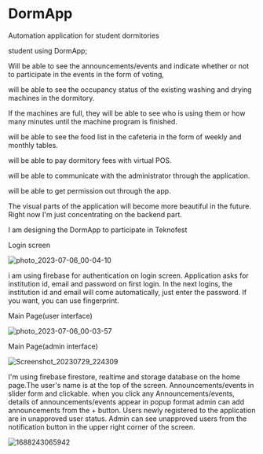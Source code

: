 # DormApp
Automation application for student dormitories

student using DormApp;

Will be able to see the announcements/events and indicate whether or not to participate in the events in the form of voting,

will be able to see the occupancy status of the existing washing and drying machines in the dormitory.

If the machines are full, they will be able to see who is using them or how many minutes until the machine program is finished.

will be able to see the food list in the cafeteria in the form of weekly and monthly tables.

will be able to pay dormitory fees with virtual POS.

will be able to communicate with the administrator through the application.

will be able to get permission out through the app.

The visual parts of the application will become more beautiful in the future. Right now I'm just concentrating on the backend part.

I am designing the DormApp to participate in Teknofest

Login screen

![photo_2023-07-06_00-04-10](https://github.com/muhammedaliturk/DormApp/assets/103900615/42e4fdd4-3339-4218-9698-389252f13bb1)



i am using firebase for authentication on login screen. Application asks for institution id, email and password on first login.
In the next logins, the institution id and email will come automatically, just enter the password.
If you want, you can use fingerprint. 

Main Page(user interface)

![photo_2023-07-06_00-03-57](https://github.com/muhammedaliturk/DormApp/assets/103900615/f6c3ab6f-af2a-4dad-beeb-992e13a39bed)

Main Page(admin interface)

![Screenshot_20230729_224309](https://github.com/muhammedaliturk/DormApp/assets/103900615/5649d293-82b2-48a3-9b67-666f181c2215)


I'm using firebase firestore, realtime and storage database on the home page.The user's name is at the top of the screen.
Announcements/events in slider form and clickable.
when you click any Announcements/events, details of announcements/events appear in popup format
admin can add announcements from the + button.
Users newly registered to the application are in unapproved user status. 
Admin can see unapproved users from the notification button in the upper right corner of the screen.


![1688243065942](https://github.com/muhammedaliturk/DormApp/assets/103900615/71925c6b-3371-4c4f-b26f-2f52570dfa50)
